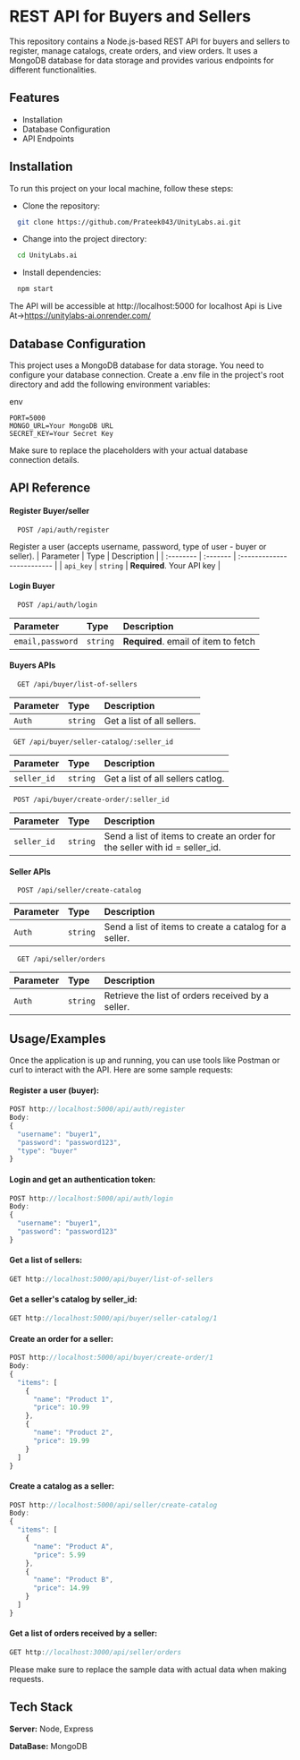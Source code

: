 
# REST API for Buyers and Sellers

This repository contains a Node.js-based REST API for buyers and sellers to register, manage catalogs, create orders, and view orders. It uses a MongoDB database for data storage and provides various endpoints for different functionalities.


## Features

- Installation
- Database Configuration
- API Endpoints


## Installation
To run this project on your local machine, follow these steps:
- Clone the repository:
```bash
  git clone https://github.com/Prateek043/UnityLabs.ai.git

```
- Change into the project directory:
```bash
  cd UnityLabs.ai

```

- Install dependencies:
```bash
  npm start

```
The API will be accessible at http://localhost:5000 for localhost 
Api is Live At->https://unitylabs-ai.onrender.com/

## Database Configuration

This project uses a MongoDB database for data storage. You need to configure your database connection. Create a .env file in the project's root directory and add the following environment variables:

env
```
PORT=5000
MONGO_URL=Your MongoDB URL
SECRET_KEY=Your Secret Key
```
Make sure to replace the placeholders with your actual database connection details.
## API Reference

#### Register Buyer/seller

```http
  POST /api/auth/register
```
Register a user (accepts username, password, type of user - buyer or seller).
| Parameter | Type     | Description                |
| :-------- | :------- | :------------------------- |
| `api_key` | `string` | **Required**. Your API key |

#### Login Buyer

```http
  POST /api/auth/login
```

| Parameter | Type     | Description                       |
| :-------- | :------- | :-------------------------------- |
| `email,password`      | `string` | **Required**. email of item to fetch |

#### Buyers APIs

```http
  GET /api/buyer/list-of-sellers
```

| Parameter | Type     | Description                       |
| :-------- | :------- | :-------------------------------- |
| `Auth`      | `string` | Get a list of all sellers. |

```http
 GET /api/buyer/seller-catalog/:seller_id
```

| Parameter | Type     | Description                       |
| :-------- | :------- | :-------------------------------- |
| `seller_id`      | `string` | Get a list of all sellers catlog. |

```http
 POST /api/buyer/create-order/:seller_id
```

| Parameter | Type     | Description                       |
| :-------- | :------- | :-------------------------------- |
| `seller_id`      | `string` | Send a list of items to create an order for the seller with id = seller_id. |


#### Seller APIs

```http
  POST /api/seller/create-catalog
```

| Parameter | Type     | Description                       |
| :-------- | :------- | :-------------------------------- |
| `Auth`      | `string` | Send a list of items to create a catalog for a seller. |


```http
  GET /api/seller/orders
```

| Parameter | Type     | Description                       |
| :-------- | :------- | :-------------------------------- |
| `Auth`      | `string` |Retrieve the list of orders received by a seller.|



## Usage/Examples
Once the application is up and running, you can use tools like Postman or curl to interact with the API. Here are some sample requests:
#### Register a user (buyer):
```javascript
POST http://localhost:5000/api/auth/register
Body:
{
  "username": "buyer1",
  "password": "password123",
  "type": "buyer"
}

```

#### Login and get an authentication token:
```javascript
POST http://localhost:5000/api/auth/login
Body:
{
  "username": "buyer1",
  "password": "password123"
}
```
#### Get a list of sellers:
```javascript
GET http://localhost:5000/api/buyer/list-of-sellers
```
#### Get a seller's catalog by seller_id:
```javascript
GET http://localhost:5000/api/buyer/seller-catalog/1
```

#### Create an order for a seller:
```javascript
POST http://localhost:5000/api/buyer/create-order/1
Body:
{
  "items": [
    {
      "name": "Product 1",
      "price": 10.99
    },
    {
      "name": "Product 2",
      "price": 19.99
    }
  ]
}
```
#### Create a catalog as a seller:
```javascript
POST http://localhost:5000/api/seller/create-catalog
Body:
{
  "items": [
    {
      "name": "Product A",
      "price": 5.99
    },
    {
      "name": "Product B",
      "price": 14.99
    }
  ]
}

```

#### Get a list of orders received by a seller:

```javascript
GET http://localhost:3000/api/seller/orders

```
Please make sure to replace the sample data with actual data when making requests.
## Tech Stack

**Server:** Node, Express

**DataBase:** MongoDB

